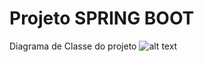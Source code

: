 # Projeto SPRING BOOT 

Diagrama de Classe do projeto
![alt text](https://github.com/Thiiagoac/OSonline/blob/master/diagrama.png)
